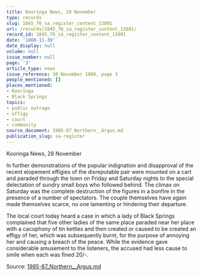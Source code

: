 ```yaml
---
title: Kooringa News, 28 November
type: records
slug: 1845_76_sa_register_content_13801
url: /records/1845_76_sa_register_content_13801/
record_id: 1845_76_sa_register_content_13801
date: '1860-11-30'
date_display: null
volume: null
issue_number: null
page: '3'
article_type: news
issue_reference: 30 November 1860, page 3
people_mentioned: []
places_mentioned:
- Kooringa
- Black Springs
topics:
- public outrage
- effigy
- court
- community
source_document: 1985-87_Northern__Argus.md
publication_slug: sa-register
---
```


Kooringa News, 28 November

In further demonstrations of the popular indignation and disapproval of the recent elopement effigies of the disreputable pair were mounted on a cart and paraded through the town on Friday and Saturday nights to the special delectation of sundry small boys who followed behind.  The climax on Saturday was the complete destruction of the figures in a bonfire in the presence of a number of spectators.  The couple themselves have again made themselves scarce, no one lamenting or hindering their departure.

The local court today heard a case in which a lady of Black Springs complained that five other ladies of the same place paraded near her place with a cacophony of tin kettles and then created or caused to be created an effigy of her, which was subsequently burnt, for the purpose of annoying her and causing a breach of the peace.  While the evidence gave considerable amusement to the listeners, the accused had less cause to smile when each was fined 20/-.

Source: [1985-87_Northern__Argus.md](/downloads/markdown/1985-87_Northern__Argus.md)
